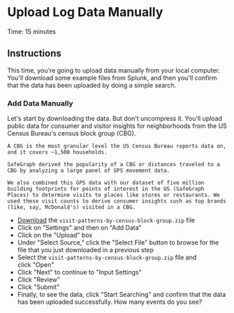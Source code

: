 # Upload Log Data Manually
Time: 15 minutes

## Instructions
This time, you're going to upload data manually from your local computer. You'll download some example files from Splunk, and then you'll confirm that the data has been uploaded by doing a simple search.

### Add Data Manually
Let's start by downloading the data. But don't uncompress it. You'll upload public data for consumer and visitor insights for neighborhoods from the US Census Bureau's census block group (CBG).

```
A CBG is the most granular level the US Census Bureau reports data on, and it covers ~1,500 households.

SafeGraph derived the popularity of a CBG or distances traveled to a CBG by analyzing a large panel of GPS movement data.

We also combined this GPS data with our dataset of five million building footprints for points of interest in the US (SafeGraph Places) to determine visits to places like stores or restaurants. We used these visit counts to derive consumer insights such as top brands (like, say, McDonald's) visited in a CBG.
```

- [Download](../data/visit-patterns-by-census-block-group.zip) the `visit-patterns-by-census-block-group.zip` file
- Click on "Settings" and then on "Add Data"
- Click on the "Upload" box 
- Under "Select Source," click the "Select File" button to browse for the file that you just downloaded in a previous step
- Select the `visit-patterns-by-census-block-group.zip` file and click "Open"
- Click "Next" to continue to "Input Settings"
- Click "Review"
- Click "Submit" 
- Finally, to see the data, click "Start Searching" and confirm that the data has been uploaded successfully. How many events do you see?
